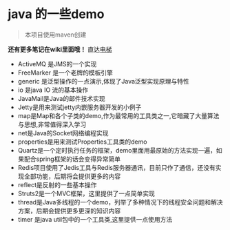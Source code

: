 
# java 的一些demo
> 本项目使用maven创建  

**还有更多笔记在wiki里面哦！**
直达[电梯](https://gitee.com/Sod-Momas/javaDemo/wikis/)

* ActiveMQ 是JMS的一个实现
* FreeMarker 是一个老牌的模板引擎
* generic 是泛型操作的一点演示,体现了Java泛型实现原理与特性
* io 是java IO 流的基本操作
* JavaMail是Java的邮件技术实现
* Jetty是用来测试jetty内嵌服务器开发的小例子
* map是Map和各个子类的demo,作为最常用的工具类之一,它暗藏了大量算法与思想,非常值得深入学习
* net是Java的Socket网络编程实现
* properties是用来测试Properties工具类的demo
* Quartz是一个定时执行任务的框架，demo里面用最原始的方法实现一遍，如果配合spring框架的话会变得异常简单
* Redis项目使用了Jedis工具与Redis服务器通讯，目前只作了通信，还没有实现全部功能，后期将会提供更多的内容
* reflect是反射的一些基本操作
* Struts2是一个MVC框架，这里提供了一点简单实现
* thread是Java多线程的一个demo，列举了多种情况下的线程安全问题和解决方案，后期会提供更多更深的知识内容
* timer 是java util包中的一个工具类,这里提供一点使用方法


